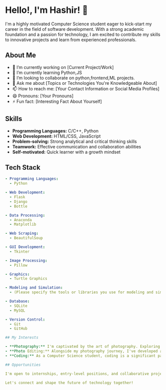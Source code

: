 # Hello!, I'm Hashir! 👋

I'm a highly motivated Computer Science student eager to kick-start my career in the field of software development. With a strong academic foundation and a passion for technology, I am excited to contribute my skills to innovative projects and learn from experienced professionals.


## About Me

- 🔭 I’m currently working on [Current Project/Work]
- 🌱 I’m currently learning Python,JS
- 👯 I’m looking to collaborate on python,frontend,ML projects.
- 💬 Ask me about [Topics or Technologies You're Knowledgeable About]
- 📫 How to reach me: [Your Contact Information or Social Media Profiles]
- 😄 Pronouns: [Your Pronouns]
- ⚡ Fun fact: [Interesting Fact About Yourself]

## Skills

- **Programming Languages:** C/C++, Python
- **Web Development:** HTML/CSS, JavaScript
- **Problem-solving:** Strong analytical and critical thinking skills
- **Teamwork:** Effective communication and collaboration abilities
- **Self-motivated:** Quick learner with a growth mindset

## Tech Stack

```yaml
- Programming Languages:
  - Python

- Web Development:
  - Flask
  - Django
  - Bottle

- Data Processing:
  - Anaconda
  - Matplotlib

- Web Scraping:
  - BeautifulSoup

- GUI Development:
  - Tkinter

- Image Processing:
  - Pillow

- Graphics:
  - Turtle Graphics

- Modeling and Simulation:
  - (Please specify the tools or libraries you use for modeling and simulation)

- Database:
  - SQLite
  - MySQL

- Version Control:
  - Git
  - GitHub

## My Interests

- **Photography:** I'm captivated by the art of photography. Exploring different perspectives, capturing moments, and expressing emotions through visual storytelling is a passion of mine.
- **Photo Editing:** Alongside my photography journey, I've developed a keen interest in photo editing. I enjoy enhancing and transforming images to bring out their full potential, utilizing software such as Adobe Photoshop and Lightroom.
- **Coding:** As a Computer Science student, coding is a significant part of my life. I'm enthusiastic about developing software and applications that can make a positive impact.

## Opportunities

I'm open to internships, entry-level positions, and collaborative projects where I can apply my knowledge and continue to grow as a developer. If you're interested in connecting or have any opportunities available, please feel free to reach out to me.

Let's connect and shape the future of technology together!

